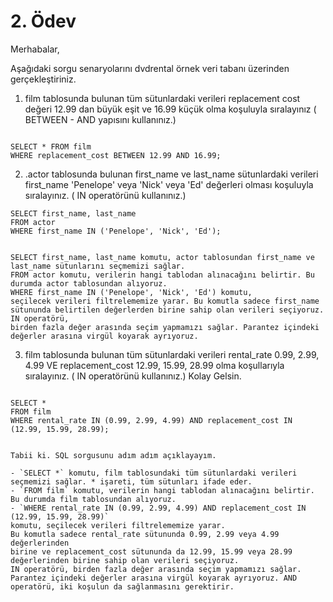 # 2. Ödev


Merhabalar,

Aşağıdaki sorgu senaryolarını dvdrental örnek veri tabanı üzerinden gerçekleştiriniz.

1. film tablosunda bulunan tüm sütunlardaki verileri replacement cost değeri 12.99 dan büyük eşit ve 16.99 küçük olma koşuluyla sıralayınız ( BETWEEN - AND yapısını kullanınız.)

```

SELECT * FROM film
WHERE replacement_cost BETWEEN 12.99 AND 16.99;

```

2. .actor tablosunda bulunan first_name ve last_name sütunlardaki verileri first_name 'Penelope' veya 'Nick' veya 'Ed' değerleri olması koşuluyla sıralayınız. ( IN operatörünü kullanınız.)

```
SELECT first_name, last_name
FROM actor
WHERE first_name IN ('Penelope', 'Nick', 'Ed');


SELECT first_name, last_name komutu, actor tablosundan first_name ve last_name sütunlarını seçmemizi sağlar.
FROM actor komutu, verilerin hangi tablodan alınacağını belirtir. Bu durumda actor tablosundan alıyoruz.
WHERE first_name IN ('Penelope', 'Nick', 'Ed') komutu, 
seçilecek verileri filtrelememize yarar. Bu komutla sadece first_name
sütununda belirtilen değerlerden birine sahip olan verileri seçiyoruz. IN operatörü, 
birden fazla değer arasında seçim yapmamızı sağlar. Parantez içindeki değerler arasına virgül koyarak ayrıyoruz.
```


3. film tablosunda bulunan tüm sütunlardaki verileri rental_rate 0.99, 2.99, 4.99 VE replacement_cost 12.99, 15.99, 28.99 olma koşullarıyla sıralayınız. ( IN operatörünü kullanınız.)
Kolay Gelsin.


```

SELECT *
FROM film
WHERE rental_rate IN (0.99, 2.99, 4.99) AND replacement_cost IN (12.99, 15.99, 28.99);


Tabii ki. SQL sorgusunu adım adım açıklayayım.

- `SELECT *` komutu, film tablosundaki tüm sütunlardaki verileri seçmemizi sağlar. * işareti, tüm sütunları ifade eder.
- `FROM film` komutu, verilerin hangi tablodan alınacağını belirtir. Bu durumda film tablosundan alıyoruz.
- `WHERE rental_rate IN (0.99, 2.99, 4.99) AND replacement_cost IN (12.99, 15.99, 28.99)`
komutu, seçilecek verileri filtrelememize yarar.
Bu komutla sadece rental_rate sütununda 0.99, 2.99 veya 4.99 değerlerinden 
birine ve replacement_cost sütununda da 12.99, 15.99 veya 28.99 değerlerinden birine sahip olan verileri seçiyoruz.
IN operatörü, birden fazla değer arasında seçim yapmamızı sağlar.
Parantez içindeki değerler arasına virgül koyarak ayrıyoruz. AND operatörü, iki koşulun da sağlanmasını gerektirir.

```
